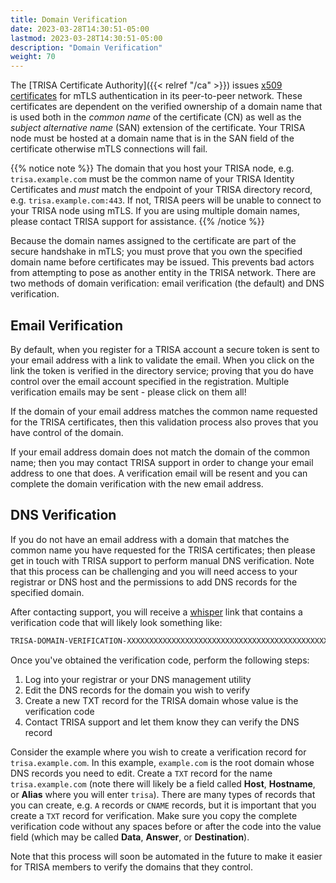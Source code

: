 ```yaml
---
title: Domain Verification
date: 2023-03-28T14:30:51-05:00
lastmod: 2023-03-28T14:30:51-05:00
description: "Domain Verification"
weight: 70
---
```


The [TRISA Certificate Authority]({{< relref "/ca" >}}) issues [x509 certificates](https://sectigo.com/resource-library/what-is-x509-certificate) for mTLS authentication in its peer-to-peer network. These certificates are dependent on the verified ownership of a domain name that is used both in the _common name_ of the certificate (CN) as well as the _subject alternative name_ (SAN) extension of the certificate. Your TRISA node must be hosted at a domain name that is in the SAN field of the certificate otherwise mTLS connections will fail.

{{% notice note %}}
The domain that you host your TRISA node, e.g. `trisa.example.com` must be the common name of your TRISA Identity Certificates and _must_ match the endpoint of your TRISA directory record, e.g. `trisa.example.com:443`. If not, TRISA peers will be unable to connect to your TRISA node using mTLS. If you are using multiple domain names, please contact TRISA support for assistance.
{{% /notice %}}

Because the domain names assigned to the certificate are part of the secure handshake in mTLS; you must prove that you own the specified domain name before certificates may be issued. This prevents bad actors from attempting to pose as another entity in the TRISA network. There are two methods of domain verification: email verification (the default) and DNS verification.

## Email Verification

By default, when you register for a TRISA account a secure token is sent to your email address with a link to validate the email. When you click on the link the token is verified in the directory service; proving that you do have control over the email account specified in the registration. Multiple verification emails may be sent - please click on them all!

If the domain of your email address matches the common name requested for the TRISA certificates, then this validation process also proves that you have control of the domain.

If your email address domain does not match the domain of the common name; then you may contact TRISA support in order to change your email address to one that does. A verification email will be resent and you can complete the domain verification with the new email address.

## DNS Verification

If you do not have an email address with a domain that matches the common name you have requested for the TRISA certificates; then please get in touch with TRISA support to perform manual DNS verification. Note that this process can be challenging and you will need access to your registrar or DNS host and the permissions to add DNS records for the specified domain.

After contacting support, you will receive a [whisper](https://whisper.rotational.dev/) link that contains a verification code that will likely look something like:

```txt
TRISA-DOMAIN-VERIFICATION-XXXXXXXXXXXXXXXXXXXXXXXXXXXXXXXXXXXXXXXXXXXXXXXXXXXXXXXX
```

Once you've obtained the verification code, perform the following steps:

1. Log into your registrar or your DNS management utility
2. Edit the DNS records for the domain you wish to verify
3. Create a new TXT record for the TRISA domain whose value is the verification code
4. Contact TRISA support and let them know they can verify the DNS record

Consider the example where you wish to create a verification record for `trisa.example.com`. In this example, `example.com` is the root domain whose DNS records you need to edit. Create a `TXT` record for the name `trisa.example.com` (note there will likely be a field called **Host**, **Hostname**, or **Alias** where you will enter `trisa`). There are many types of records that you can create, e.g. `A` records or `CNAME` records, but it is important that you create a `TXT` record for verification. Make sure you copy the complete verification code without any spaces before or after the code into the value field (which may be called **Data**, **Answer**, or **Destination**).

Note that this process will soon be automated in the future to make it easier for TRISA members to verify the domains that they control.